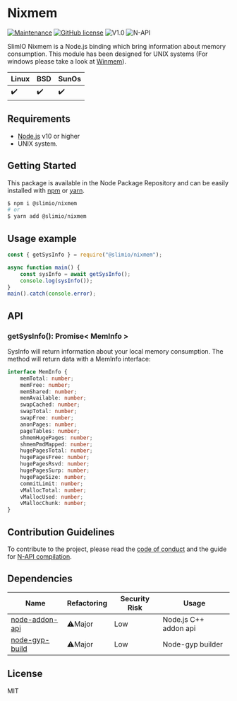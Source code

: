 # Nixmem
[![Maintenance](https://img.shields.io/badge/Maintained%3F-yes-green.svg)](https://github.com/SlimIO/Nixmem/commit-activity)
[![GitHub license](https://img.shields.io/github/license/Naereen/StrapDown.js.svg)](https://github.com/SlimIO/Nixmem/blob/master/LICENSE)
![V1.0](https://img.shields.io/badge/version-1.0.0-blue.svg)
![N-API](https://img.shields.io/badge/N--API-experimental-orange.svg)

SlimIO Nixmem is a Node.js binding which bring information about memory consumption. This module has been designed for UNIX systems (For windows please take a look at [Winmem](https://github.com/SlimIO/Winmem)).

| Linux | BSD | SunOs |
| --- | --- | --- |
| ✔️ | ✔️ | ✔️ |

## Requirements
- [Node.js](https://nodejs.org/en/) v10 or higher
- UNIX system.

## Getting Started

This package is available in the Node Package Repository and can be easily installed with [npm](https://docs.npmjs.com/getting-started/what-is-npm) or [yarn](https://yarnpkg.com).

```bash
$ npm i @slimio/nixmem
# or
$ yarn add @slimio/nixmem
```

## Usage example

```js
const { getSysInfo } = require("@slimio/nixmem");

async function main() {
    const sysInfo = await getSysInfo();
    console.log(sysInfo());
}
main().catch(console.error);
```

## API

### getSysInfo(): Promise< MemInfo >
SysInfo will return information about your local memory consumption. The method will return data with a MemInfo interface:

```ts
interface MemInfo {
    memTotal: number;
    memFree: number;
    memShared: number;
    memAvailable: number;
    swapCached: number;
    swapTotal: number;
    swapFree: number;
    anonPages: number;
    pageTables: number;
    shmemHugePages: number;
    shmemPmdMapped: number;
    hugePagesTotal: number;
    hugePagesFree: number;
    hugePagesRsvd: number;
    hugePagesSurp: number;
    hugePageSize: number;
    commitLimit: number;
    vMallocTotal: number;
    vMallocUsed: number;
    vMallocChunk: number;
}
```

## Contribution Guidelines
To contribute to the project, please read the [code of conduct](https://github.com/SlimIO/Governance/blob/master/COC_POLICY.md) and the guide for [N-API compilation](https://github.com/SlimIO/Governance/blob/master/docs/native_addons.md).

## Dependencies

|Name|Refactoring|Security Risk|Usage|
|---|---|---|---|
|[node-addon-api](https://github.com/nodejs/node-addon-api)|⚠️Major|Low|Node.js C++ addon api|
|[node-gyp-build](https://github.com/prebuild/node-gyp-build)|⚠️Major|Low|Node-gyp builder|

## License
MIT
